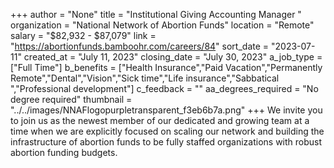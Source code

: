 +++
author = "None"
title = "Institutional Giving Accounting Manager "
organization = "National Network of Abortion Funds"
location = "Remote"
salary = "$82,932 - $87,079"
link = "https://abortionfunds.bamboohr.com/careers/84"
sort_date = "2023-07-11"
created_at = "July 11, 2023"
closing_date = "July 30, 2023"
a_job_type = ["Full Time"]
b_benefits = ["Health Insurance","Paid Vacation","Permanently Remote","Dental","Vision","Sick time","Life insurance","Sabbatical ","Professional development"]
c_feedback = ""
aa_degrees_required = "No degree required"
thumbnail = "../../images/NNAFlogopurpletransparent_f3eb6b7a.png"
+++
We invite you to join us as the newest member of our dedicated and growing team at a time when we are explicitly focused on scaling our network and building the infrastructure of abortion funds to be fully staffed organizations with robust abortion funding budgets.